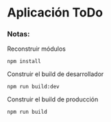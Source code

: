 # Aplicación ToDo

### Notas:
Reconstruir módulos
```
npm install
```

Construir el build de desarrollador
```
npm run build:dev
```

Construir el build de producción
```
npm run build
```